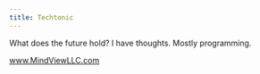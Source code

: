 ```yaml
---
title: Techtonic
---
```


What does the future hold? I have thoughts. Mostly programming.

<footer>
<a href=https://www.mindviewllc.com/>www.MindViewLLC.com</a>
</footer>
